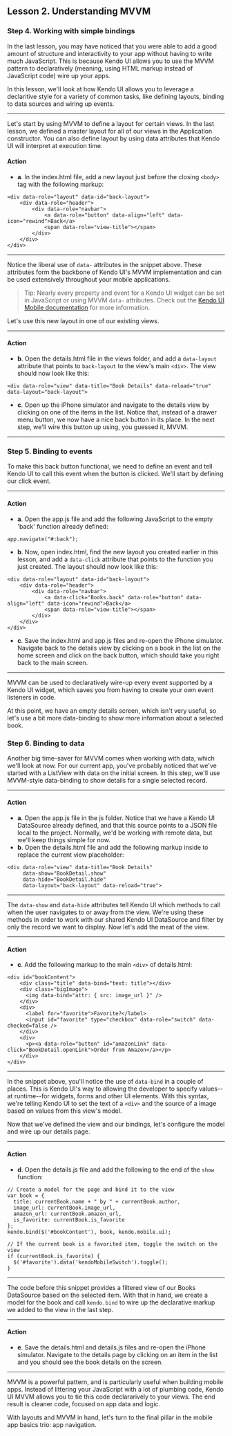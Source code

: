 ## Lesson 2. Understanding MVVM

### Step 4. Working with simple bindings

In the last lesson, you may have noticed that you were able to add a good amount of structure and interactivity to your app without having to write much JavaScript. This is because Kendo UI allows you to use the MVVM pattern to declaratively (meaning, using HTML markup instead of JavaScript code) wire up your apps.

In this lesson, we'll look at how Kendo UI allows you to leverage a declaritive style for a variety of common tasks, like defining layouts, binding to data sources and wiring up events.

<hr data-action="start" />

Let's start by using MVVM to define a layout for certain views. In the last lesson, we defined a master layout for all of our views in the Application constructor. You can also define layout by using data attributes that Kendo UI will interpret at execution time.

#### Action

* **a**. In the index.html file, add a new layout just before the closing `<body>` tag with the following markup:
```
<div data-role="layout" data-id="back-layout">
	<div data-role="header">
		<div data-role="navbar">
	    	<a data-role="button" data-align="left" data-icon="rewind">Back</a>
	    	<span data-role="view-title"></span>
	    </div>
	</div>
</div>
```

<hr data-action="end" />

Notice the liberal use of `data-` attributes in the snippet above. These attributes form the backbone of Kendo UI's MVVM implementation and can be used extensively throughout your mobile applications.

> Tip: Nearly every property and event for a Kendo UI widget can be set in JavaScript or using MVVM `data-` attributes. Check out the [Kendo UI Mobile documentation](http://docs.telerik.com/kendo-ui/mobile/mvvm) for more information.

Let's use this new layout in one of our existing views.

<hr data-action="start" />

#### Action

* **b**. Open the details.html file in the views folder, and add a `data-layout` attribute that points to `back-layout` to the view's main `<div>`. The view should now look like this:
```
<div data-role="view" data-title="Book Details" data-reload="true" data-layout="back-layout">
```

* **c**. Open up the iPhone simulator and navigate to the details view by clicking on one of the items in the list. Notice that, instead of a drawer menu button, we now have a nice back button in its place. In the next step, we'll wire this button up using, you guessed it, MVVM.

<hr data-action="end" />

### Step 5. Binding to events

To make this back button functional, we need to define an event and tell Kendo UI to call this event when the button is clicked. We'll start by defining our click event.

<hr data-action="start" />

#### Action

* **a**. Open the app.js file and add the following JavaScript to the empty 'back' function already defined:
```
app.navigate("#:back");
```

* **b**. Now, open index.html, find the new layout you created earlier in this lesson, and add a `data-click` attribute that points to the function you just created. The layout should now look like this:
```
<div data-role="layout" data-id="back-layout">
	<div data-role="header">
		<div data-role="navbar">
	    	<a data-click="Books.back" data-role="button" data-align="left" data-icon="rewind">Back</a>
	    	<span data-role="view-title"></span>
	    </div>
	</div>
</div>
```

* **c**. Save the index.html and app.js files and re-open the iPhone simulator. Navigate back to the details view by clicking on a book in the list on the home screen and click on the back button, which should take you right back to the main screen.

<hr data-action="end" />

MVVM can be used to declaratively wire-up every event supported by a Kendo UI widget, which saves you from having to create your own event listeners in code. 

At this point, we have an empty details screen, which isn't very useful, so let's use a bit more data-binding to show more information about a selected book.

### Step 6. Binding to data

Another big time-saver for MVVM comes when working with data, which we'll look at now. For our current app, you've probably noticed that we've started with a ListView with data on the initial screen. In this step, we'll use MVVM-style data-binding to show details for a single selected record.

<hr data-action="start" />

#### Action

* **a**. Open the app.js file in the js folder. Notice that we have a Kendo UI DataSource already defined, and that this source points to a JSON file local to the project. Normally, we'd be working with remote data, but we'll keep things simple for now.
* **b**. Open the details.html file and add the following markup inside to replace the current view placeholder:
```
<div data-role="view" data-title="Book Details" 
     data-show="BookDetail.show"
     data-hide="BookDetail.hide"
     data-layout="back-layout" data-reload="true">
```

<hr data-action="end" />

The `data-show` and `data-hide` attributes tell Kendo UI which methods to call when the user navigates to or away from the view. We're using these methods in order to work with our shared Kendo UI DataSource and filter by only the record we want to display. Now let's add the meat of the view.

<hr data-action="start" />

#### Action

* **c**. Add the following markup to the main `<div>` of details.html:
```
<div id="bookContent">
	<div class="title" data-bind="text: title"></div>
	<div class="bigImage">
	  <img data-bind="attr: { src: image_url }" />
	</div>
	<div>
	  <label for="favorite">Favorite?</label>
	  <input id="favorite" type="checkbox" data-role="switch" data-checked=false />
	</div>
	<div>
	  <p><a data-role="button" id="amazonLink" data-click="BookDetail.openLink">Order from Amazon</a></p>
	</div>
</div>
```

<hr data-action="end" />

In the snippet above, you'll notice the use of `data-bind` in a couple of places. This is Kendo UI's way to allowing the developer to specify values--at runtime--for widgets, forms and other UI elements. With this syntax, we're telling Kendo UI to set the text of a `<div>` and the source of a image based on values from this view's model.

Now that we've defined the view and our bindings, let's configure the model and wire up our details page.

<hr data-action="start" />

#### Action

* **d**. Open the details.js file and add the following to the end of the `show` function:
```
// Create a model for the page and bind it to the view
var book = {
  title: currentBook.name + " by " + currentBook.author,
  image_url: currentBook.image_url,
  amazon_url: currentBook.amazon_url,
  is_favorite: currentBook.is_favorite
};
kendo.bind($('#bookContent'), book, kendo.mobile.ui);

// If the current book is a favorited item, toggle the switch on the view
if (currentBook.is_favorite) {
  $('#favorite').data('kendoMobileSwitch').toggle();
}
```

<hr data-action="end" />

The code before this snippet provides a filtered view of our Books DataSource based on the selected item. With that in hand, we create a model for the book and call `kendo.bind` to wire up the declarative markup we added to the view in the last step.

<hr data-action="start" />

#### Action

* **e**. Save the details.html and details.js files and re-open the iPhone simulator. Navigate to the details page by clicking on an item in the list and you should see the book details on the screen.

<hr data-action="end" />

MVVM is a powerful pattern, and is particularly useful when building mobile apps. Instead of littering your JavaScript with a lot of plumbing code, Kendo UI MVVM allows you to tie this code declararively to your views. The end result is cleaner code, focused on app data and logic. 

With layouts and MVVM in hand, let's turn to the final pillar in the mobile app basics trio: app navigation.
